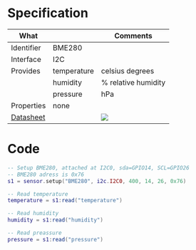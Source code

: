 # Specification

| What         |             | Comments                   |
|--------------|-------------|----------------------------|
| Identifier   | BME280      |                            |
| Interface    | I2C         |                            |
| Provides     | temperature | celsius degrees            |
|              | humidity    | % relative humidity        |
|              | pressure    | hPa                        |
| Properties   | none        |                            |
| [Datasheet](https://ae-bst.resource.bosch.com/media/_tech/media/datasheets/BST-BME280_DS001-11.pdf)    |             | ![](https://whitecatboard.org/git/bme280.jpg)                           |

# Code

```lua
-- Setup BME280, attached at I2C0, sda=GPIO14, SCL=GPIO26
-- BME280 adress is 0x76
s1 = sensor.setup("BME280", i2c.I2C0, 400, 14, 26, 0x76)

-- Read temperature
temperature = s1:read("temperature")

-- Read humidity
humidity = s1:read("humidity")

-- Read preassure
pressure = s1:read("pressure")
```